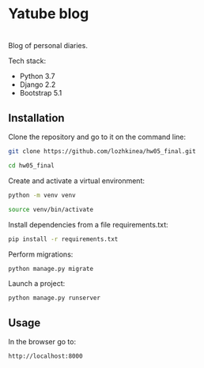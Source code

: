 # Yatube blog

# 

Blog of personal diaries. 

Tech stack:

- Python 3.7
- Django 2.2
- Bootstrap 5.1

## Installation

Clone the repository and go to it on the command line:

```bash
git clone https://github.com/lozhkinea/hw05_final.git
```

```bash
cd hw05_final
```

Create and activate a virtual environment:

```bash
python -m venv venv
```

```bash
source venv/bin/activate
```

Install dependencies from a file requirements.txt:

```bash
pip install -r requirements.txt
```

Perform migrations:

```bash
python manage.py migrate
```

Launch a project:

```bash
python manage.py runserver
```

## Usage

In the browser go to:

```bash
http://localhost:8000
```
